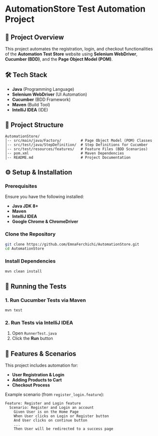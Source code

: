 # AutomationStore Test Automation Project

## 📌 Project Overview
This project automates the registration, login, and checkout functionalities of the **Automation Test Store** website using **Selenium WebDriver**, **Cucumber (BDD)**, and the **Page Object Model (POM)**.

## 🛠️ Tech Stack
- **Java** (Programming Language)
- **Selenium WebDriver** (UI Automation)
- **Cucumber** (BDD Framework)
- **Maven** (Build Tool)
- **IntelliJ IDEA** (IDE)

## 📂 Project Structure
```
AutomationStore/
│-- src/main/java/Factory/         # Page Object Model (POM) Classes
│-- src/test/java/StepDefinition/  # Step Definitions for Cucumber
│-- src/test/resources/features/   # Feature Files (BDD Scenarios)
│-- pom.xml                        # Maven Dependencies
│-- README.md                      # Project Documentation
```

## ⚙️ Setup & Installation
### Prerequisites
Ensure you have the following installed:
- **Java JDK 8+**
- **Maven**
- **IntelliJ IDEA**
- **Google Chrome & ChromeDriver**

### Clone the Repository
```sh
git clone https://github.com/EmnaFerchichi/AutomationStore.git
cd AutomationStore
```

### Install Dependencies
```sh
mvn clean install
```

## 🚀 Running the Tests
### 1. Run Cucumber Tests via Maven
```sh
mvn test
```

### 2. Run Tests via IntelliJ IDEA
1. Open `RunnerTest.java`
2. Click the **Run** button

## 📝 Features & Scenarios
This project includes automation for:
- **User Registration & Login**
- **Adding Products to Cart**
- **Checkout Process**

Example scenario (from `register_login.feature`):
```gherkin
Feature: Register and Login feature
  Scenario: Register and Login an account
    Given User is on the Home Page
    When User clicks on Login or Register button
    And User clicks on continue button
    ...
    Then User will be redirected to a success page

